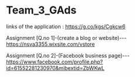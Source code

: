 # Team_3_GAds
 links of the application :  https://g.co/kgs/Cgkcw6
 
Assignment [Q.no 1]-(create a blog or website)---https://nsva3355.wixsite.com/vstore

Assignment [Q.no 2]-(Facebook business page)---https://www.facebook.com/profile.php?id=61552281230970&mibextid=ZbWKwL

